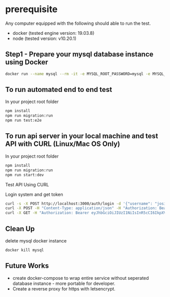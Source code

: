 # prerequisite

Any computer equipped with the following should able to run the test.

- docker (tested engine version: 19.03.8)
- node (tested version: v10.20.1)

## Step1 - Prepare your mysql database instance using Docker

```bash
docker run --name mysql --rm -it -e MYSQL_ROOT_PASSWORD=mysql -e MYSQL_DATABASE=dataapi -e MYSQL_USER=dataapi -e MYSQL_PASSWORD=dataapi -p 3306:3306 mysql:5.7.29
```

## To run automated end to end test

In your project root folder

```bash
npm install
npm run migration:run
npm run test:e2e
```

## To run api server in your local machine and test API with CURL (Linux/Mac OS Only)

In your project root folder

```bash
npm install
npm run migration:run
npm run start:dev
```

Test API Using CURL

Login system and get token

```bash
curl -s -X POST http://localhost:3000/auth/login -d '{"username": "josiah", "password": "secret"}' -H "Content-Type: application/json"
curl -X POST -H "Content-Type: application/json" -H "Authorization: Bearer eyJhbGciOiJIUzI1NiIsInR5cCI6IkpXVCJ9.eyJ1c2VybmFtZSI6Impvc2....." -d '{"name": "Apple", "valid": true, "count": 1}' http://localhost:3000/data -v
curl -X GET -H "Authorization: Bearer eyJhbGciOiJIUzI1NiIsInR5cCI6IkpXVCJ9.eyJ1c2VybmFtZSI6Impvc2....." "http://localhost:3000/data?name=Apple"
```

## Clean Up

delete mysql docker instance

```bash
docker kill mysql
```

## Future Works

- create docker-compose to wrap entire service without seperated database instance - more portable for developer.
- Create a reverse proxy for https with letsencrypt.